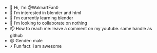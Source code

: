 - 👋 Hi, I’m @WalmartFan0
- 👀 I’m interested in blender and html
- 🌱 I’m currently learning blender
- 💞️ I’m looking to collaborate on nothing
- 📫 How to reach me: leave a comment on my youtube. same handle as github
- 😄 Gender: male
- ⚡ Fun fact: i am awesome
